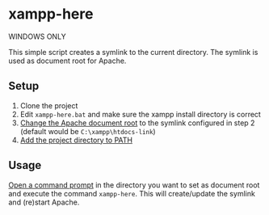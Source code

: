 # xampp-here

WINDOWS ONLY

This simple script creates a symlink to the current directory. The symlink is used as document root for Apache.

## Setup

1. Clone the project
2. Edit `xampp-here.bat` and make sure the xampp install directory is correct
3. [Change the Apache document root](https://stackoverflow.com/a/34656536/5519485) to the symlink configured in step 2 (default would be `C:\xampp\htdocs-link`)
4. [Add the project directory to PATH](https://www.computerhope.com/issues/ch000549.htm)

## Usage
[Open a command prompt](https://www.howtogeek.com/howto/windows-vista/stupid-geek-tricks-open-a-command-prompt-from-the-desktop-right-click-menu/) in the directory you want to set as document root and execute the command `xampp-here`. This will create/update the symlink and (re)start Apache.
